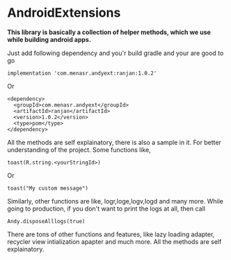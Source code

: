 # AndroidExtensions

<b>This library is basically a collection of helper methods, which we use while building android apps.</b>


Just add following dependency and you'r build gradle and your are good to go
```
implementation 'com.menasr.andyext:ranjan:1.0.2'
```
Or
```
<dependency>
  <groupId>com.menasr.andyext</groupId>
  <artifactId>ranjan</artifactId>
  <version>1.0.2</version>
  <type>pom</type>
</dependency>
```

All the methods are self explainatory, there is also a sample in it. For better understanding of the project. Some functions like,

```
toast(R.string.<yourStringId>)
```
Or
```
toast("My custom message")
```

Similarly, other functions are like, 
logr,loge,logv,logd and many more. While going to production, if you don't want to print the logs at all, then call
```
Andy.disposeAlllogs(true)
```

There are tons of other functions and features, like lazy loading adapter, recycler view intialization apapter and much more. All the methods are self explainatory.
